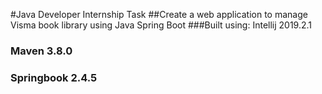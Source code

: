 
#Java Developer Internship Task
##Create a web application to manage Visma book library using Java Spring Boot
###Built using: Intellij 2019.2.1
### Maven 3.8.0
### Springbook 2.4.5

